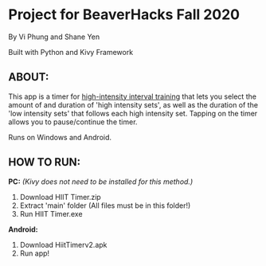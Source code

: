 # Project for BeaverHacks Fall 2020
By Vi Phung and Shane Yen

Built with Python and Kivy Framework

## ABOUT:
This app is a timer for [high-intensity interval training](https://en.wikipedia.org/wiki/High-intensity_interval_training) that lets you select the amount of and duration of 'high intensity sets', as well as the duration of the 'low intensity sets' that follows each high intensity set. Tapping on the timer allows you to pause/continue the timer. 

Runs on Windows and Android.


## HOW TO RUN:

**PC:**
  *(Kivy does not need to be installed for this method.)*
  1) Download HIIT Timer.zip
  2) Extract 'main' folder (All files must be in this folder!)
  3) Run HIIT Timer.exe
  


**Android:**
  1) Download HiitTimerv2.apk
  2) Run app!
